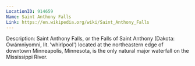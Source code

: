 ```yaml
---
LocationID: 914659
Name: Saint Anthony Falls
Link: https://en.wikipedia.org/wiki/Saint_Anthony_Falls 
---
```


Description:
Saint Anthony Falls, or the Falls of Saint Anthony (Dakota: Owámniyomni, lit. \'whirlpool\') located at the northeastern edge of downtown Minneapolis, Minnesota, is the only natural major waterfall on the Mississippi River.

